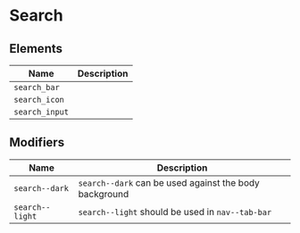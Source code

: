 # Search

## Elements

| Name           | Description |
| -------------- | ----------- |
| `search_bar`   |             |
| `search_icon`  |             |
| `search_input` |             |



## Modifiers

| Name            | Description                                            |
| --------------- | ------------------------------------------------------ |
| `search--dark`  | `search--dark` can be used against the body background |
| `search--light` | `search--light` should be used in `nav--tab-bar`  |

